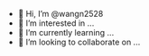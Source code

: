 - 👋 Hi, I’m @wangn2528
- 👀 I’m interested in ...
- 🌱 I’m currently learning ...
- 💞️ I’m looking to collaborate on ...

<!---
wangn2528/wangn2528 is a ✨ special ✨ repository because its `README.md` (this file) appears on your GitHub profile.
You can click the Preview link to take a look at your changes.
--->
